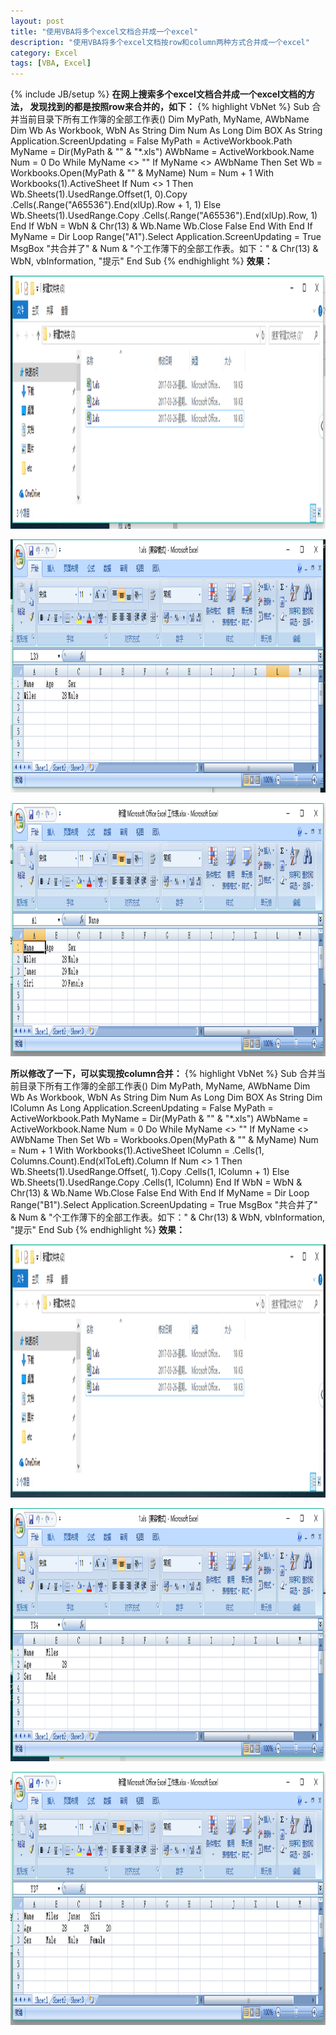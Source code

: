 ```yaml
---
layout: post
title: "使用VBA将多个excel文档合并成一个excel"
description: "使用VBA将多个excel文档按row和column两种方式合并成一个excel"
category: Excel
tags: [VBA, Excel]
---
```

{% include JB/setup %}
**在网上搜索多个excel文档合并成一个excel文档的方法， 发现找到的都是按照row来合并的，如下：**
{% highlight VbNet %}
Sub 合并当前目录下所有工作簿的全部工作表()
Dim MyPath, MyName, AWbName
Dim Wb As Workbook, WbN As String
Dim Num As Long
Dim BOX As String
Application.ScreenUpdating = False
MyPath = ActiveWorkbook.Path
MyName = Dir(MyPath & "\" & "*.xls")
AWbName = ActiveWorkbook.Name
Num = 0
Do While MyName <> ""
If MyName <> AWbName Then
Set Wb = Workbooks.Open(MyPath & "\" & MyName)
Num = Num + 1
With Workbooks(1).ActiveSheet
If Num <> 1 Then
Wb.Sheets(1).UsedRange.Offset(1, 0).Copy .Cells(.Range("A65536").End(xlUp).Row + 1, 1)
Else
Wb.Sheets(1).UsedRange.Copy .Cells(.Range("A65536").End(xlUp).Row, 1)
End If
WbN = WbN & Chr(13) & Wb.Name
Wb.Close False
End With
End If
MyName = Dir
Loop
Range("A1").Select
Application.ScreenUpdating = True
MsgBox "共合并了" & Num & "个工作薄下的全部工作表。如下：" & Chr(13) & WbN, vbInformation, "提示"
End Sub
{% endhighlight %}
**效果：**

<p><img class="img-responsive center-block" alt='datasync' src='/assets/image/posts/excel1_0.png' width="594" height="405"/></p>
<p><img class="img-responsive center-block" alt='datasync' src='/assets/image/posts/excel1_1.png' width="594" height="405"/></p>
<p><img class="img-responsive center-block" alt='datasync' src='/assets/image/posts/excel1_2.png' width="594" height="405"/></p>

**所以修改了一下，可以实现按column合并：**
{% highlight VbNet %}
Sub 合并当前目录下所有工作簿的全部工作表()
Dim MyPath, MyName, AWbName
Dim Wb As Workbook, WbN As String
Dim Num As Long
Dim BOX As String
Dim lColumn As Long
Application.ScreenUpdating = False
MyPath = ActiveWorkbook.Path
MyName = Dir(MyPath & "\" & "*.xls")
AWbName = ActiveWorkbook.Name
Num = 0
Do While MyName <> ""
If MyName <> AWbName Then
Set Wb = Workbooks.Open(MyPath & "\" & MyName)
Num = Num + 1
With Workbooks(1).ActiveSheet
lColumn = .Cells(1, Columns.Count).End(xlToLeft).Column
If Num <> 1 Then
Wb.Sheets(1).UsedRange.Offset(, 1).Copy .Cells(1, lColumn + 1)
Else
Wb.Sheets(1).UsedRange.Copy .Cells(1, lColumn)
End If
WbN = WbN & Chr(13) & Wb.Name
Wb.Close False
End With
End If
MyName = Dir
Loop
Range("B1").Select
Application.ScreenUpdating = True
MsgBox "共合并了" & Num & "个工作薄下的全部工作表。如下：" & Chr(13) & WbN, vbInformation, "提示"
End Sub
{% endhighlight %}
**效果：**
<p><img class="img-responsive center-block" alt='datasync' src='/assets/image/posts/excel2_0.png' width="594" height="405"/></p>
<p><img class="img-responsive center-block" alt='datasync' src='/assets/image/posts/excel2_1.png' width="594" height="405"/></p>
<p><img class="img-responsive center-block" alt='datasync' src='/assets/image/posts/excel2_2.png' width="594" height="405"/></p>


